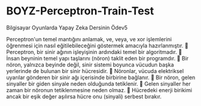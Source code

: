 # BOYZ-Perceptron-Train-Test
Bilgisayar Oyunlarda Yapay Zeka Dersinin Ödev5

Perceptron'un temel mantığını anlamak, ve, veya, ve xor işlemlerini öğrenmesi için nasıl eğitilebileceğini göstermek amacıyla hazırlanmıştır.
  	Perceptron, bir sinir ağının işleyişinin ardındaki temel bir algoritmadır.
  	İnsan beyninin temel yapı taşlarını (nöron) taklit eden bir programdır. 
  	Bir nöron, yalnızca beyinde değil, sinir sistemi boyunca vücudun başka yerlerinde de bulunan bir sinir hücresidir. 
  	Nöronlar, vücuda elektriksel uyarılar gönderen bir sinir ağı içerisinde birbirine bağlanır.
  	Bir nöron, gelen sinyaller bir giden sinyale neden olduğunda tetiklenir. 
  	Gelen sinyaller her zaman bir nöronun tetiklenmesine neden olmaz. 
  	Hücredeki enerji birikimi ancak bir eşik değer aşılırsa hücre onu (sinyali) serbest bırakır.

